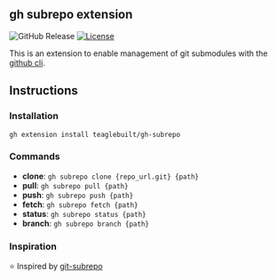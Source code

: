## gh subrepo extension

![GitHub Release](https://img.shields.io/github/v/release/teaglebuilt/gh-subrepo)
[![License](https://img.shields.io/badge/License-MIT-default.svg)](./LICENSE.md)

This is an extension to enable management of git submodules with the [github cli](https://cli.github.com/).

## Instructions

### Installation

```
gh extension install teaglebuilt/gh-subrepo
```

### Commands

- **clone**: `gh subrepo clone {repo_url.git} {path}`
- **pull**: `gh subrepo pull {path}`
- **push**: `gh subrepo push {path}`
- **fetch**: `gh subrepo fetch {path}`
- **status**: `gh subrepo status {path}`
- **branch**: `gh subrepo branch {path}`

### Inspiration

⭐ Inspired by [git-subrepo](https://github.com/ingydotnet/git-subrepo)
